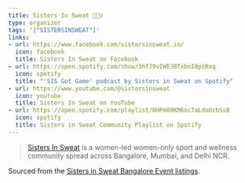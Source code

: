 ```yaml
---
title: Sisters In Sweat 🦸🏽‍♀️
type: organizer
tags: '["SISTERSINSWEAT"]'
links:
- url: https://www.facebook.com/sistersinsweat.in/
  icon: facebook
  title: Sisters In Sweat on Facebook
- url: https://open.spotify.com/show/3hf79vIWEJBTxhnI0pzRxq
  icon: spotify
  title: "'SIS Got Game' podcast by Sisters in Sweat on Spotify"
- url: https://www.youtube.com/@sistersinsweat
  icon: youtube
  title: Sisters In Sweat on YouTube
- url: https://open.spotify.com/playlist/0HPm09KM6oc7aLdoUzbSsB
  icon: spotify
  title: Sisters in Sweat Community Playlist on Spotify
---
```


> [Sisters In Sweat](https://sistersinsweat.in/) is a women-led women-only sport
> and wellness community spread across Bangalore, Mumbai, and Delhi NCR.

Sourced from the
[Sisters in Sweat Bangalore Event listings](https://sistersinsweat.in/sessions?city=4&sport=All).